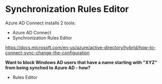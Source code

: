 # Synchronization Rules Editor

Azure AD Connect installs 2 tools:
- Azure AD Connect
- Synchronization Rules Editor

https://docs.microsoft.com/en-us/azure/active-directory/hybrid/how-to-connect-sync-change-the-configuration

**Want to block Windows AD users that have a name starting with "XYZ" from being synched to Azure AD - how?**
- Rules Editor
